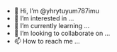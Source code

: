 - 👋 Hi, I’m @yhrytuyum787imu
- 👀 I’m interested in ...
- 🌱 I’m currently learning ...
- 💞️ I’m looking to collaborate on ...
- 📫 How to reach me ...

<!---
yhrytuyum787imu/yhrytuyum787imu is a ✨ special ✨ repository because its `README.md` (this file) appears on your GitHub profile.
You can click the Preview link to take a look at your changes.
--->
